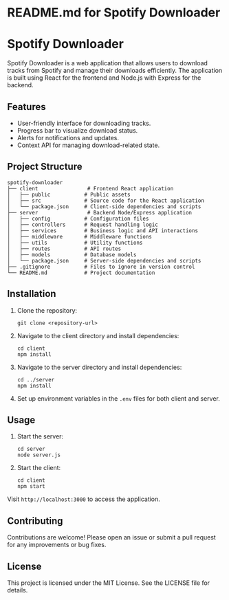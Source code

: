 # README.md for Spotify Downloader

# Spotify Downloader

Spotify Downloader is a web application that allows users to download tracks from Spotify and manage their downloads efficiently. The application is built using React for the frontend and Node.js with Express for the backend.

## Features

- User-friendly interface for downloading tracks.
- Progress bar to visualize download status.
- Alerts for notifications and updates.
- Context API for managing download-related state.

## Project Structure

```
spotify-downloader
├── client                # Frontend React application
│   ├── public           # Public assets
│   ├── src              # Source code for the React application
│   └── package.json     # Client-side dependencies and scripts
├── server                # Backend Node/Express application
│   ├── config           # Configuration files
│   ├── controllers      # Request handling logic
│   ├── services         # Business logic and API interactions
│   ├── middleware       # Middleware functions
│   ├── utils            # Utility functions
│   ├── routes           # API routes
│   ├── models           # Database models
│   └── package.json     # Server-side dependencies and scripts
├── .gitignore           # Files to ignore in version control
└── README.md            # Project documentation
```

## Installation

1. Clone the repository:
   ```
   git clone <repository-url>
   ```

2. Navigate to the client directory and install dependencies:
   ```
   cd client
   npm install
   ```

3. Navigate to the server directory and install dependencies:
   ```
   cd ../server
   npm install
   ```

4. Set up environment variables in the `.env` files for both client and server.

## Usage

1. Start the server:
   ```
   cd server
   node server.js
   ```

2. Start the client:
   ```
   cd client
   npm start
   ```

Visit `http://localhost:3000` to access the application.

## Contributing

Contributions are welcome! Please open an issue or submit a pull request for any improvements or bug fixes.

## License

This project is licensed under the MIT License. See the LICENSE file for details.